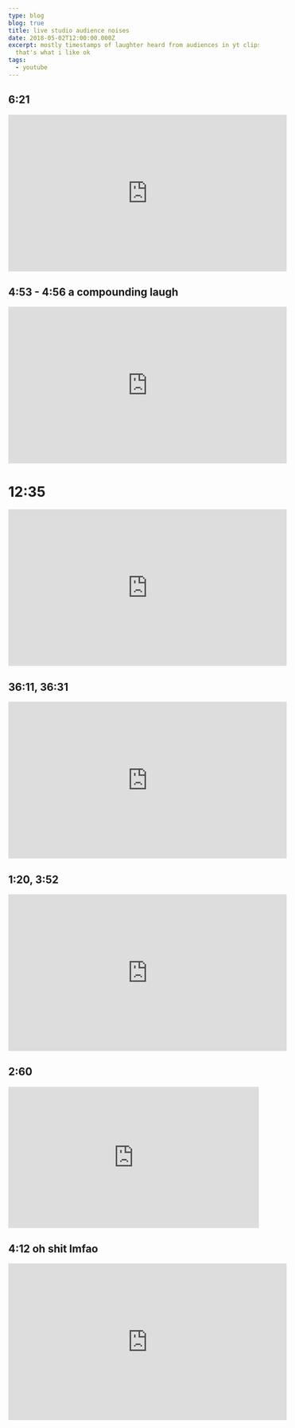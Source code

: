 ```yaml
---
type: blog
blog: true
title: live studio audience noises
date: 2018-05-02T12:00:00.000Z
excerpt: mostly timestamps of laughter heard from audiences in yt clips bc
  that's what i like ok
tags:
  - youtube
---
```


## 6:21 

<iframe width="560" height="315" src="https://www.youtube.com/embed/KYspLu4GjVU" frameborder="0" allow="accelerometer; autoplay; encrypted-media; gyroscope; picture-in-picture" allowfullscreen></iframe>

## 4:53 - 4:56 a compounding laugh

<iframe width="560" height="315" src="https://www.youtube.com/embed/G6ghWBYBk6I" frameborder="0" allow="accelerometer; autoplay; encrypted-media; gyroscope; picture-in-picture" allowfullscreen></iframe>


# 12:35

<iframe width="560" height="315" src="https://www.youtube.com/embed/5HS2TstPfW4?start=755" frameborder="0" allow="accelerometer; autoplay; encrypted-media; gyroscope; picture-in-picture" allowfullscreen></iframe>

<!--
<div class="note">timestamps ~ when the utterance(s) occur</div>
--> 

## 36:11, 36:31

<iframe width="560" height="315" src="https://www.youtube.com/embed/HsLrXt2l-kg?start=2166" frameborder="0" allow="autoplay; encrypted-media" allowfullscreen></iframe>

## 1:20, 3:52

<iframe width="560" height="315" src="https://www.youtube.com/embed/iVgKU0tefFs?start=70" frameborder="0" allow="autoplay; encrypted-media" allowfullscreen></iframe>

## 2:60

<div style="position:relative;height:0;padding-bottom:56.25%"><iframe src="https://www.youtube.com/embed/C4Uc-cztsJo?ecver=2" width="640" height="360" frameborder="0" allow="autoplay; encrypted-media" style="position:absolute;width:100%;height:100%;left:0" allowfullscreen></iframe></div>

## 4:12 oh shit lmfao

<iframe width="560" height="315" src="https://www.youtube.com/embed/lTaXtWWR16A" frameborder="0" allow="autoplay; encrypted-media" allowfullscreen></iframe>
